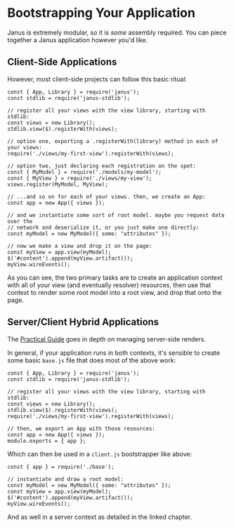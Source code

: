 Bootstrapping Your Application
==============================

Janus is extremely modular, so it is <em>some</em> assembly required. You can piece
together a Janus application however you'd like.

Client-Side Applications
------------------------

However, most client-side projects can follow this basic ritual:

~~~ noexec
const { App, Library } = require('janus');
const stdlib = require('janus-stdlib');

// register all your views with the view library, starting with stdlib:
const views = new Library();
stdlib.view($).registerWith(views);

// option one, exporting a .registerWith(library) method in each of your views:
require('./views/my-first-view').registerWith(views);

// option two, just declaring each registration on the spot:
const { MyModel } = require('./models/my-model');
const { MyView } = require('./views/my-view');
views.register(MyModel, MyView);

// ...and so on for each of your views. then, we create an App:
const app = new App({ views });

// and we instantiate some sort of root model. maybe you request data over the
// network and deserialize it, or you just make one directly:
const myModel = new MyModel({ some: "attributes" });

// now we make a view and drop it on the page:
const myView = app.view(myModel);
$('#content').append(myView.artifact());
myView.wireEvents();
~~~

As you can see, the two primary tasks are to create an application context with
all of your view (and eventually resolver) resources, then use that context to
render some root model into a root view, and drop that onto the page.

Server/Client Hybrid Applications
---------------------------------

The [Practical Guide](/hands-on/and-the-server-too) goes in depth on managing
server-side renders.

In general, if your application runs in both contexts, it's sensible to create
some basic `base.js` file that does most of the above work:

~~~ noexec
const { App, Library } = require('janus');
const stdlib = require('janus-stdlib');

// register all your views with the view library, starting with stdlib:
const views = new Library();
stdlib.view($).registerWith(views);
require('./views/my-first-view').registerWith(views);

// then, we export an App with those resources:
const app = new App({ views });
module.exports = { app };
~~~

Which can then be used in a `client.js` bootstrapper like above:

~~~ noexec
const { app } = require('./base');

// instantiate and draw a root model:
const myModel = new MyModel({ some: "attributes" });
const myView = app.view(myModel);
$('#content').append(myView.artifact());
myView.wireEvents();
~~~

And as well in a server context as detailed in the linked chapter.

